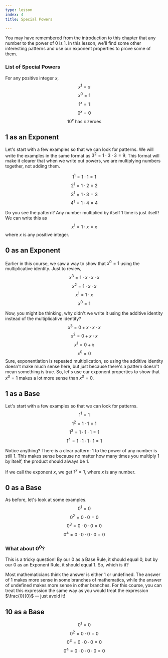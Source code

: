 ```yaml
---
type: lesson
index: 4
title: Special Powers

---
```


You may have remembered from the introduction to this chapter that any number to the power of $0$ is $1$. In this lesson, we'll find some other interesting patterns and use our exponent properties to prove some of them. 

### List of Special Powers
For any positive integer $x$,
$$x^1=x$$
$$x^0=1$$
$$1^x=1$$
$$0^x=0$$
$$\text{$10^x$ has $x$ zeroes}$$


## $1$ as an Exponent
Let's start with a few examples so that we can look for patterns. We will write the examples in the same format as $3^2=1\cdot3\cdot3=9$. This format will make it clearer that when we write out powers, we are multiplying numbers together, not adding them. 

$$1^1=1\cdot1=1$$
$$2^1=1\cdot2=2$$
$$3^1=1\cdot3=3$$
$$4^1=1\cdot4=4$$

Do you see the pattern? Any number multiplied by itself $1$ time is just itself! We can write this as
$$x^1=1\cdot x = x$$
where $x$ is any positive integer.

## $0$ as an Exponent
Earlier in this course, we saw a way to show that $x^0=1$ using the multiplicative identity. Just to review, 
$$x^3=1\cdot x\cdot x\cdot x$$
$$x^2=1\cdot x\cdot x$$
$$x^1=1\cdot x$$
$$x^0=1$$

Now, you might be thinking, why didn't we write it using the additive identity instead of the multiplicative identity?  
$$x^3=0+x\cdot x\cdot x$$
$$x^2=0+x\cdot x$$
$$x^1=0+x$$
$$x^0=0$$
Sure, exponentiation is repeated multiplication, so using the additive identity doesn't make much sense here, but just because there's a pattern doesn't mean something is true. So, let's use our exponent properties to show that $x^0=1$ makes a lot more sense than $x^0=0$. 




## $1$ as a Base
Let's start with a few examples so that we can look for patterns. 
$$1^1=1$$
$$1^2=1\cdot1=1$$
$$1^3=1\cdot1\cdot1=1$$
$$1^4=1\cdot1\cdot1\cdot1=1$$

Notice anything? There is a clear pattern: $1$ to the power of any number is still $1$. This makes sense because no matter how many times you multiply $1$ by itself, the product should always be $1$. 

If we call the exponent $x$, we get
$1^x=1$, where $x$ is any number. 

## $0$ as a Base

As before, let's look at some examples.
$$0^1=0$$
$$0^2=0\cdot 0=0$$
$$0^3=0\cdot 0\cdot 0=0$$
$$0^4=0\cdot 0\cdot 0\cdot 0=0$$

### What about $0^0$?
This is a tricky question! By our $0$ as a Base Rule, it should equal $0$, but by our $0$ as an Exponent Rule, it should equal $1$. So, which is it? 

Most mathematicians think the answer is either $1$ or $\text{undefined}$. The answer of $1$ makes more sense in some branches of mathematics, while the answer of $\text{undefined}$ makes more sense in other branches. For this course, you can treat this expression the same way as you would treat the expression $\frac{0}{0}$ -- just avoid it!

## $10$ as a Base

$$0^1=0$$
$$0^2=0\cdot 0=0$$
$$0^3=0\cdot 0\cdot 0=0$$
$$0^4=0\cdot 0\cdot 0\cdot 0=0$$
<!--stackedit_data:
eyJoaXN0b3J5IjpbMjUyODY0NTk0LC01NTg4NjkyNDUsLTI3OD
I4NjIwNyw4OTY0OTAyOTEsLTEwODQwMjIwMzYsMTMwNTM0MTgy
NV19
-->